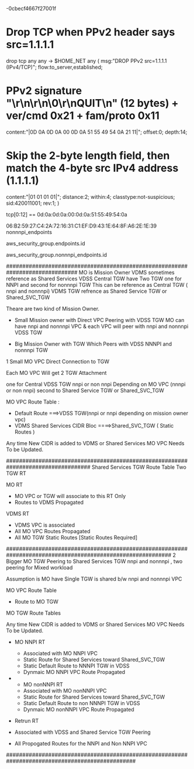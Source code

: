 -0cbecf4667f27001f

# Drop TCP when PPv2 header says src=1.1.1.1
drop tcp any any -> $HOME_NET any (
  msg:"DROP PPv2 src=1.1.1.1 (IPv4/TCP)";
  flow:to_server,established;
  # PPv2 signature "\r\n\r\n\0\r\nQUIT\n" (12 bytes) + ver/cmd 0x21 + fam/proto 0x11
  content:"|0D 0A 0D 0A 00 0D 0A 51 55 49 54 0A 21 11|"; offset:0; depth:14;
  # Skip the 2-byte length field, then match the 4-byte src IPv4 address (1.1.1.1)
  content:"|01 01 01 01|"; distance:2; within:4;
  classtype:not-suspicious; sid:420011001; rev:1;
)



tcp[0:12] == 0d:0a:0d:0a:00:0d:0a:51:55:49:54:0a


06:B2:59:27:C4:2A:72:16:31:C1:EF:D9:43:1E:64:8F:A6:2E:1E:39
nonnnpi_endpoints

aws_security_group.endpoints.id

aws_security_group.nonnnpi_endpoints.id


##############################################################################
MO is Mission Owner 
VDMS sometimes reference as Shared Services 
VDSS Central TGW have Two TGW one for NNPI and second for nonnnpi TGW This can be reference as Central TGW ( nnpi and nonnnpi) 
VDMS TGW refrence as Shared Service TGW or Shared_SVC_TGW

Theare are two kind of Mission Owner.

- Small Mission owner with Direct VPC Peering with VDSS TGW 
    MO can have nnpi and nonnnpi VPC & each VPC will peer with nnpi and nonnnpi VDSS TGW
	
- Big Mission Owner with TGW Which Peers with VDSS NNNPI and nonnnpi TGW 


1 Small MO  VPC Direct Connection to TGW  

Each MO VPC Will get 2 TGW Attachment 

one for Central VDSS TGW nnpi or non nnpi Depending on MO VPC (nnnpi or non nnpi) 
second to Shared Service TGW or Shared_SVC_TGW

MO VPC Route Table :
- Default Route ===>VDSS TGW(nnpi or nnpi depending on mission owner vpc) 
- VDMS Shared Services CIDR Bloc  ====>Shared_SVC_TGW ( Static Routes ) 

Any time New CIDR is added to VDMS or Shared Services  MO VPC Needs To be Updated.


##################################################################################
Shared Services TGW Route Table 
Two TGW RT 

MO RT
-  MO VPC or TGW will associate to this RT Only
-  Routes to VDMS Propagated

VDMS RT 
  - VDMS VPC is associated 
  - All MO VPC Routes Propagated
  - All MO TGW Static Routes [Static Routes Required]
  
###########################################################################################################
2 Bigger MO TGW Peering to Shared Services TGW nnpi and nonnnpi , two peering for Mixed workload 

Assumption is MO have Single TGW is shared b/w nnpi and nonnnpi VPC 

MO VPC Route Table 
- Route to MO TGW 

MO TGW Route Tables 

Any time New CIDR is added to VDMS or Shared Services  MO VPC Needs To be Updated.

- MO NNPI RT 
  - Associated with MO NNPI VPC 
  - Static Route for Shared Services toward Shared_SVC_TGW 
  - Static Default Route to NNNPI TGW in VDSS
  - Dynmaic MO NNPI VPC Route Propagated
  
- - MO nonNNPI RT 
  - Associated with MO nonNNPI VPC 
  - Static Route for Shared Services toward Shared_SVC_TGW 
  - Static Default Route to non NNNPI TGW in VDSS
  - Dynmaic MO nonNNPI VPC Route Propagated
  
-  Retrun RT 
  - Associated with VDSS and Shared Service TGW Peering 
  - All Propogated Routes for the NNPI and Non NNPI VPC 
  
################################################################################################
